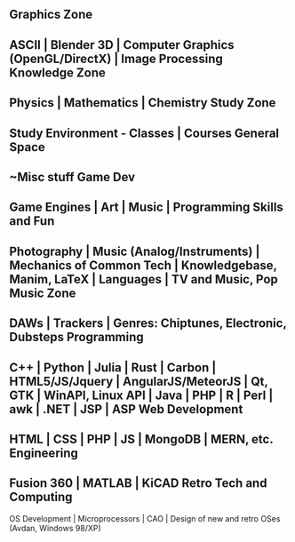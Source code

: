 Graphics Zone
-------------------------
ASCII | Blender 3D | Computer Graphics (OpenGL/DirectX) | Image Processing
Knowledge Zone
-------------------------
Physics | Mathematics | Chemistry
Study Zone
-------------------------
Study Environment - Classes | Courses
General Space
-------------------------
~Misc stuff
Game Dev
-------------------------
Game Engines | Art | Music | Programming
Skills and Fun
-------------------------
Photography | Music (Analog/Instruments) | Mechanics of Common Tech | Knowledgebase, Manim, LaTeX | Languages | TV and Music, Pop
Music Zone
-------------------------
DAWs | Trackers | Genres: Chiptunes, Electronic, Dubsteps
Programming
-------------------------
C++ | Python | Julia | Rust | Carbon | HTML5/JS/Jquery | AngularJS/MeteorJS | Qt, GTK | WinAPI, Linux API | Java | PHP | R | Perl | awk | .NET | JSP | ASP
Web Development
-------------------------
HTML | CSS | PHP | JS | MongoDB | MERN, etc.
Engineering
-------------------------
Fusion 360 | MATLAB | KiCAD
Retro Tech and Computing
-------------------------
OS Development | Microprocessors | CAO | Design of new and retro OSes (Avdan, Windows 98/XP)